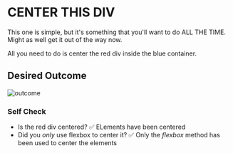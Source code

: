 # CENTER THIS DIV
This one is simple, but it's something that you'll want to do ALL THE TIME.  Might as well get it out of the way now.

All you need to do is center the red div inside the blue container.

## Desired Outcome
![outcome](./desired-outcome.png)

### Self Check
- Is the red div centered?
    ✅ ELements have been centered
- Did you _only_ use flexbox to center it?
    ✅ Only the _flexbox_ method has been used to center the elements

